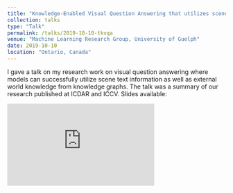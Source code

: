 ```yaml
---
title: "Knowledge-Enabled Visual Question Answering that utilizes scene text"
collection: talks
type: "Talk"
permalink: /talks/2019-10-10-tkvqa
venue: "Machine Learning Research Group, University of Guelph"
date: 2019-10-10
location: "Ontario, Canada"
---
```


I gave a talk on my research work on visual question answering where models can successfully utilize scene text information as well as external world knowledge from knowledge graphs. The talk was a summary of our research published at ICDAR and ICCV. Slides available:    

<embed src="https://sshkhr.github.io/files/tkvqa.pdf" type="application/pdf" width="339px" height="190px" />
